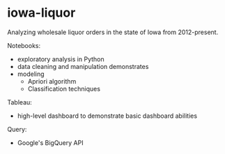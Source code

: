 # iowa-liquor
Analyzing wholesale liquor orders in the state of Iowa from 2012-present. 

Notebooks:
- exploratory analysis in Python
- data cleaning and manipulation demonstrates
- modeling
  - Apriori algorithm
  - Classification techniques
  
 
Tableau:
- high-level dashboard to demonstrate basic dashboard abilities

Query:
- Google's BigQuery API
